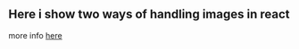 <h2>Here i show two ways of handling images in react</h2>

<p>more info <a href='https://docs.google.com/presentation/d/16yid14_4Cc6tbNk51IqFJP9H5lDVTEjqKtD7PHhKj3I/edit?usp=sharing'>here</a></p>